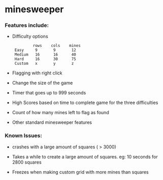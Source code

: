 # minesweeper

### Features include:

 - Difficulty options

				rows	cols	mines
		Easy	 9		 9		 12
		Medium	 16		 16		 40
		Hard	 16		 30		 75
		Custom	 x		 y		 z

 - Flagging with right click

 - Change the size of the game

 - Timer that goes up to 999 seconds

 - High Scores based on time to complete game for the three difficulties

 - Count of how many mines left to flag as found

 - Other standard minesweeper features

### Known Issues:

 - crashes with a large amount of squares ( > 3000)
 
 - Takes a while to create a large amount of squares. eg: 10 seconds for 2800 squares

 - Freezes when making custom grid with more mines than squares
